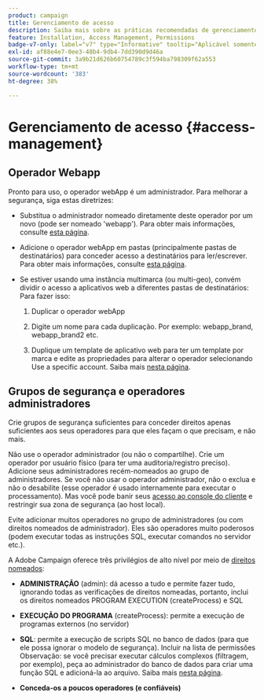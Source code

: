 ```yaml
---
product: campaign
title: Gerenciamento de acesso
description: Saiba mais sobre as práticas recomendadas de gerenciamento de acesso
feature: Installation, Access Management, Permissions
badge-v7-only: label="v7" type="Informative" tooltip="Aplicável somente ao Campaign Classic v7"
exl-id: af88e4e7-0ee3-48b4-9db4-7dd390d9d46a
source-git-commit: 3a9b21d626b60754789c3f594ba798309f62a553
workflow-type: tm+mt
source-wordcount: '383'
ht-degree: 38%

---
```


# Gerenciamento de acesso {#access-management}



## Operador Webapp

Pronto para uso, o operador webApp é um administrador. Para melhorar a segurança, siga estas diretrizes:

* Substitua o administrador nomeado diretamente deste operador por um novo (pode ser nomeado &#39;webapp&#39;). Para obter mais informações, consulte [esta página](../../platform/using/access-management.md).

* Adicione o operador webApp em pastas (principalmente pastas de destinatários) para conceder acesso a destinatários para ler/escrever. Para obter mais informações, consulte [esta página](../../platform/using/access-management.md).

* Se estiver usando uma instância multimarca (ou multi-geo), convém dividir o acesso a aplicativos web a diferentes pastas de destinatários: Para fazer isso:

   1. Duplicar o operador webApp

   1. Digite um nome para cada duplicação. Por exemplo: webapp_brand, webapp_brand2 etc.

   1. Duplique um template de aplicativo web para ter um template por marca e edite as propriedades para alterar o operador selecionando Use a specific account.  Saiba mais [nesta página](../../web/using/defining-web-forms-properties.md).

## Grupos de segurança e operadores administradores

Crie grupos de segurança suficientes para conceder direitos apenas suficientes aos seus operadores para que eles façam o que precisam, e não mais.

Não use o operador administrador (ou não o compartilhe). Crie um operador por usuário físico (para ter uma auditoria/registro preciso). Adicione seus administradores recém-nomeados ao grupo de administradores. Se você não usar o operador administrador, não o exclua e não o desabilite (esse operador é usado internamente para executar o processamento). Mas você pode banir seus [acesso ao console do cliente](../../platform/using/access-management.md) e restringir sua zona de segurança (ao host local).

Evite adicionar muitos operadores no grupo de administradores (ou com direitos nomeados de administrador). Eles são operadores muito poderosos (podem executar todas as instruções SQL, executar comandos no servidor etc.).

A Adobe Campaign oferece três privilégios de alto nível por meio de [direitos nomeados](../../platform/using/access-management.md#named-rights):

* **ADMINISTRAÇÃO** (admin): dá acesso a tudo e permite fazer tudo, ignorando todas as verificações de direitos nomeadas, portanto, inclui os direitos nomeados PROGRAM EXECUTION (createProcess) e SQL

* **EXECUÇÃO DO PROGRAMA** (createProcess): permite a execução de programas externos (no servidor)

* **SQL**: permite a execução de scripts SQL no banco de dados (para que ele possa ignorar o modelo de segurança). Incluir na lista de permissões Observação: se você precisar executar cálculos complexos (filtragem, por exemplo), peça ao administrador do banco de dados para criar uma função SQL e adicioná-la ao arquivo. Saiba mais [nesta página](../../installation/using/scripting-coding-guidelines.md).

* **Conceda-os a poucos operadores (e confiáveis)**
